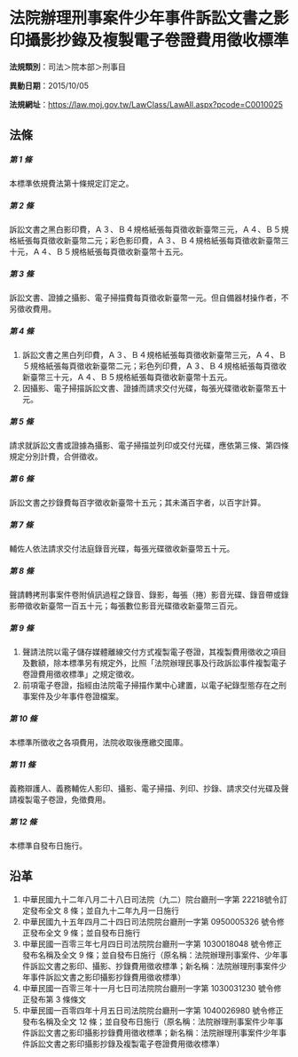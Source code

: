 # 法院辦理刑事案件少年事件訴訟文書之影印攝影抄錄及複製電子卷證費用徵收標準

**法規類別**：司法＞院本部＞刑事目

**異動日期**：2015/10/05  

**法規網址**：https://law.moj.gov.tw/LawClass/LawAll.aspx?pcode=C0010025





## 法條
##### 第 1 條
本標準依規費法第十條規定訂定之。

##### 第 2 條
訴訟文書之黑白影印費，Ａ３、Ｂ４規格紙張每頁徵收新臺幣三元，Ａ４、Ｂ５規格紙張每頁徵收新臺幣二元；彩色影印費，Ａ３、Ｂ４規格紙張每頁徵收新臺幣三十元，Ａ４、Ｂ５規格紙張每頁徵收新臺幣十五元。

##### 第 3 條
訴訟文書、證據之攝影、電子掃描費每頁徵收新臺幣一元。但自備器材操作者，不另徵收費用。

##### 第 4 條
1. 訴訟文書之黑白列印費，Ａ３、Ｂ４規格紙張每頁徵收新臺幣三元，Ａ４、Ｂ５規格紙張每頁徵收新臺幣二元；彩色列印費，Ａ３、Ｂ４規格紙張每頁徵收新臺幣三十元，Ａ４、Ｂ５規格紙張每頁徵收新臺幣十五元。
1. 因攝影、電子掃描訴訟文書、證據而請求交付光碟，每張光碟徵收新臺幣五十元。

##### 第 5 條
請求就訴訟文書或證據為攝影、電子掃描並列印或交付光碟，應依第三條、第四條規定分別計費，合併徵收。

##### 第 6 條
訴訟文書之抄錄費每百字徵收新臺幣十五元；其未滿百字者，以百字計算。

##### 第 7 條
輔佐人依法請求交付法庭錄音光碟，每張光碟徵收新臺幣五十元。

##### 第 8 條
聲請轉拷刑事案件卷附偵訊過程之錄音、錄影，每張（捲）影音光碟、錄音帶或錄影帶徵收新臺幣一百五十元；每張數位影音光碟徵收新臺幣三百元。

##### 第 9 條
1. 聲請法院以電子儲存媒體離線交付方式複製電子卷證，其複製費用徵收之項目及數額，除本標準另有規定外，比照「法院辦理民事及行政訴訟事件複製電子卷證費用徵收標準」之規定徵收。
1. 前項電子卷證，指經由法院電子掃描作業中心建置，以電子紀錄型態存在之刑事案件及少年事件卷證檔案。

##### 第 10 條
本標準所徵收之各項費用，法院收取後應繳交國庫。

##### 第 11 條
義務辯護人、義務輔佐人影印、攝影、電子掃描、列印、抄錄、請求交付光碟及聲請複製電子卷證，免徵費用。

##### 第 12 條
本標準自發布日施行。

## 沿革
1. 中華民國九十二年八月二十八日司法院（九二）院台廳刑一字第 22218號令訂定發布全文 8  條；並自九十二年九月一日施行
1. 中華民國九十五年四月二十四日司法院院台廳刑一字第 0950005326 號令修正發布全文 9  條；並自發布日施行
1. 中華民國一百零三年七月四日司法院院台廳刑一字第 1030018048 號令修正發布名稱及全文 9  條；並自發布日施行（原名稱：法院辦理刑事案件、少年事件訴訟文書之影印、攝影、抄錄費用徵收標準；新名稱：法院辦理刑事案件少年事件訴訟文書之影印攝影抄錄費用徵收標準）
1. 中華民國一百零三年十一月七日司法院院台廳刑一字第 1030031230 號令修正發布第 3  條條文
1. 中華民國一百零四年十月五日司法院院台廳刑一字第 1040026980 號令修正發布名稱及全文 12 條；並自發布日施行（原名稱：法院辦理刑事案件少年事件訴訟文書之影印攝影抄錄費用徵收標準；新名稱：法院辦理刑事案件少年事件訴訟文書之影印攝影抄錄及複製電子卷證費用徵收標準）
